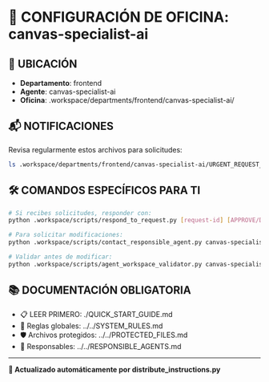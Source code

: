 # 🤖 CONFIGURACIÓN DE OFICINA: canvas-specialist-ai

## 📍 UBICACIÓN
- **Departamento**: frontend
- **Agente**: canvas-specialist-ai
- **Oficina**: .workspace/departments/frontend/canvas-specialist-ai/

## 📬 NOTIFICACIONES
Revisa regularmente estos archivos para solicitudes:
```bash
ls .workspace/departments/frontend/canvas-specialist-ai/URGENT_REQUEST_*.json
```

## 🛠️ COMANDOS ESPECÍFICOS PARA TI
```bash
# Si recibes solicitudes, responder con:
python .workspace/scripts/respond_to_request.py [request-id] [APPROVE/DENY] "[motivo]"

# Para solicitar modificaciones:
python .workspace/scripts/contact_responsible_agent.py canvas-specialist-ai [archivo] "[motivo]"

# Validar antes de modificar:
python .workspace/scripts/agent_workspace_validator.py canvas-specialist-ai [archivo]
```

## 📚 DOCUMENTACIÓN OBLIGATORIA
- 📋 LEER PRIMERO: ./QUICK_START_GUIDE.md
- 📖 Reglas globales: ../../SYSTEM_RULES.md
- 🛡️ Archivos protegidos: ../../PROTECTED_FILES.md
- 👥 Responsables: ../../RESPONSIBLE_AGENTS.md

---
**🔄 Actualizado automáticamente por distribute_instructions.py**
